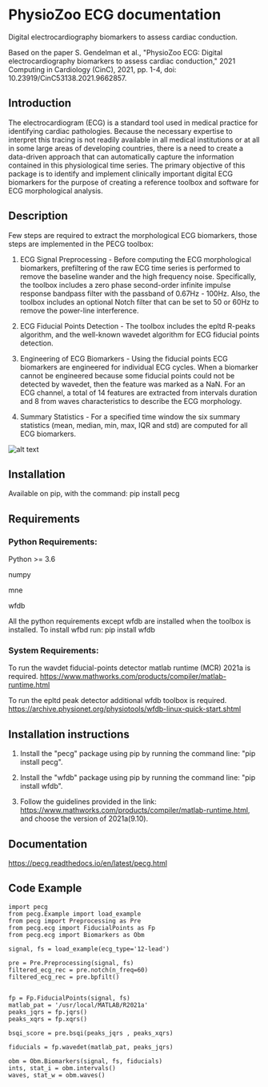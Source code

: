 
# PhysioZoo ECG documentation

Digital electrocardiography biomarkers to assess cardiac conduction.

Based on the paper 
S. Gendelman et al., "PhysioZoo ECG: Digital electrocardiography biomarkers to assess cardiac conduction," 2021 Computing in Cardiology (CinC), 2021, pp. 1-4, doi: 10.23919/CinC53138.2021.9662857.

## Introduction

The electrocardiogram (ECG) is a standard tool used in medical practice for identifying cardiac pathologies. Because the necessary expertise to interpret this tracing is not readily available in all medical institutions or at all in some large areas of developing countries, there is a need to create a data-driven approach that can automatically capture the information contained in this physiological time series. The primary objective of this package is to identify and implement clinically important digital ECG biomarkers for the purpose of creating a reference toolbox and software for ECG morphological analysis.
    
## Description

Few steps are required to extract the morphological ECG biomarkers, those steps are implemented in the PECG toolbox:

1. ECG Signal Preprocessing - Before computing the ECG morphological biomarkers, prefiltering of the raw ECG time series is performed to remove the baseline wander and the high frequency noise. Specifically, the toolbox includes a zero phase second-order infinite impulse response bandpass filter with the passband of 0.67Hz - 100Hz. Also, the toolbox includes an optional Notch filter that can be set to 50 or 60Hz to remove the power-line interference.

2. ECG Fiducial Points Detection - The toolbox includes the epltd R-peaks algorithm, and the well-known wavedet algorithm for ECG fiducial points  detection. 

3. Engineering of ECG Biomarkers - Using the fiducial points ECG biomarkers are engineered for individual ECG cycles. When a biomarker cannot be engineered because some fiducial points could not be detected by wavedet, then the feature was marked as a NaN. For an ECG channel, a total of 14 features are extracted from intervals duration and 8 from waves characteristics to describe the ECG morphology.

4. Summary Statistics - For a specified time window the six summary statistics (mean, median, min, max, IQR and std) are computed for all ECG biomarkers.

![alt text](https://github.com/SheinaG/pebm_new/blob/master/ecg_wth_bio.png?raw=true)


## Installation

Available on pip, with the command: 
pip install pecg


## Requirements

### Python Requirements:

Python >= 3.6

numpy 

mne 

wfdb 

All the python requirements except wfdb are installed when the toolbox is installed. To install wfbd run: pip install wfdb
### System Requirements:

To run the wavdet fiducial-points detector matlab runtime (MCR) 2021a is required. https://www.mathworks.com/products/compiler/matlab-runtime.html

To run the epltd peak detector additional wfdb toolbox is required. https://archive.physionet.org/physiotools/wfdb-linux-quick-start.shtml

## Installation instructions

1. Install the "pecg" package using pip by running the command line: "pip install pecg".

2. Install the "wfdb" package using pip by running the command line: "pip install wfdb".

3. Follow the guidelines provided in the link: https://www.mathworks.com/products/compiler/matlab-runtime.html, and choose the version of 2021a(9.10).

## Documentation

https://pecg.readthedocs.io/en/latest/pecg.html

## Code Example

```
import pecg
from pecg.Example import load_example
from pecg import Preprocessing as Pre
from pecg.ecg import FiducialPoints as Fp
from pecg.ecg import Biomarkers as Obm

signal, fs = load_example(ecg_type='12-lead')

pre = Pre.Preprocessing(signal, fs)
filtered_ecg_rec = pre.notch(n_freq=60)
filtered_ecg_rec = pre.bpfilt()


fp = Fp.FiducialPoints(signal, fs)
matlab_pat = '/usr/local/MATLAB/R2021a'
peaks_jqrs = fp.jqrs()
peaks_xqrs = fp.xqrs()

bsqi_score = pre.bsqi(peaks_jqrs , peaks_xqrs)

fiducials = fp.wavedet(matlab_pat, peaks_jqrs)

obm = Obm.Biomarkers(signal, fs, fiducials)
ints, stat_i = obm.intervals()
waves, stat_w = obm.waves()

```
